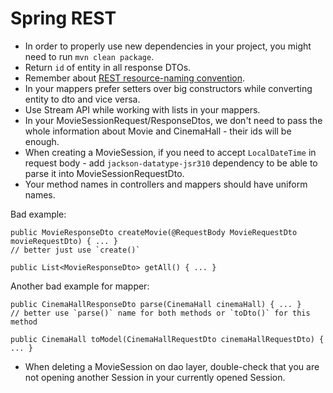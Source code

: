 # Spring REST

* In order to properly use new dependencies in your project, you might need to run `mvn clean package`.
* Return `id` of entity in all response DTOs.
* Remember about [REST resource-naming convention](https://restfulapi.net/resource-naming/).
* In your mappers prefer setters over big constructors while converting entity to dto and vice versa.
* Use Stream API while working with lists in your mappers.
* In your MovieSessionRequest/ResponseDtos, we don't need to pass the whole information about Movie and CinemaHall - 
their ids will be enough.
* When creating a MovieSession, if you need to accept `LocalDateTime` in request body - 
add `jackson-datatype-jsr310` dependency to be able to parse it into MovieSessionRequestDto.
* Your method names in controllers and mappers should have uniform names.

Bad example:
```
public MovieResponseDto createMovie(@RequestBody MovieRequestDto movieRequestDto) { ... } 
// better just use `create()`

public List<MovieResponseDto> getAll() { ... }
```

Another bad example for mapper:
```
public CinemaHallResponseDto parse(CinemaHall cinemaHall) { ... }
// better use `parse()` name for both methods or `toDto()` for this method

public CinemaHall toModel(CinemaHallRequestDto cinemaHallRequestDto) { ... }
```
* When deleting a MovieSession on dao layer, double-check that you are not opening another Session
in your currently opened Session.
